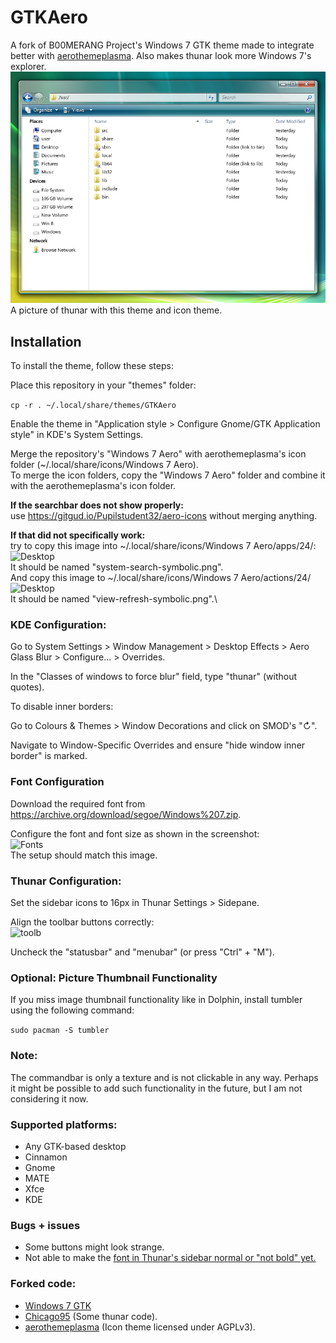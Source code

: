 # GTKAero
A fork of B00MERANG Project's Windows 7 GTK theme made to integrate better with [aerothemeplasma](https://gitgud.io/wackyideas/aerothemeplasma/). Also makes thunar look more Windows 7's explorer.\
<img src="screenshots/save.png" alt="Desktop"/>\
A picture of thunar with this theme and icon theme.

## Installation
To install the theme, follow these steps:

Place this repository in your "themes" folder:

```cp -r . ~/.local/share/themes/GTKAero```

Enable the theme in "Application style > Configure Gnome/GTK Application style" in KDE's System Settings.

Merge the repository's "Windows 7 Aero" with aerothemeplasma's icon folder (~/.local/share/icons/Windows 7 Aero).\
To merge the icon folders, copy the "Windows 7 Aero" folder and combine it with the aerothemeplasma's icon folder.

**If the searchbar does not show properly:**\
use https://gitgud.io/Pupilstudent32/aero-icons without merging anything.

**If that did not specifically work:**\
try to copy this image into ~/.local/share/icons/Windows 7 Aero/apps/24/:\
<img src="https://gitgud.io/-/project/15338/uploads/442aea9eb9c79c02b92de6c265570fdb/system-search-symbolic.png" alt="Desktop"/>\
It should be named "system-search-symbolic.png".\
And copy this image to ~/.local/share/icons/Windows 7 Aero/actions/24/\
<img src="https://gitgud.io/-/project/15338/uploads/1a3c709c13166d633531f56edd4c337a/view-refresh-symbolic.png" alt="Desktop"/>\
It should be named "view-refresh-symbolic.png".\

### KDE Configuration:

Go to System Settings > Window Management > Desktop Effects > Aero Glass Blur > Configure... > Overrides.

In the "Classes of windows to force blur" field, type "thunar" (without quotes).

To disable inner borders:

Go to Colours & Themes > Window Decorations and click on SMOD's "↻".

Navigate to Window-Specific Overrides and ensure "hide window inner border" is marked.

### Font Configuration

Download the required font from https://archive.org/download/segoe/Windows%207.zip.

Configure the font and font size as shown in the screenshot:\
<img src="screenshots/fonts.png" alt="Fonts"/>\
The setup should match this image.

### Thunar Configuration:

Set the sidebar icons to 16px in Thunar Settings > Sidepane.

Align the toolbar buttons correctly:\
<img src="screenshots/toolbarconfig.png" alt="toolb"/>

Uncheck the "statusbar" and "menubar" (or press "Ctrl" + "M").

### Optional: Picture Thumbnail Functionality

If you miss image thumbnail functionality like in Dolphin, install tumbler using the following command:

```sudo pacman -S tumbler```

### Note:
The commandbar is only a texture and is not clickable in any way. 
Perhaps it might be possible to add such functionality in the future, but I am not considering it now.

### Supported platforms:
- Any GTK-based desktop
- Cinnamon
- Gnome
- MATE
- Xfce
- KDE

### Bugs + issues
- Some buttons might look strange.
- Not able to make the [font in Thunar's sidebar normal or "not bold" yet.](https://forum.xfce.org/viewtopic.php?id=18246)

### Forked code:
- [Windows 7 GTK](https://github.com/B00merang-Project/Windows-7)
- [Chicago95](https://github.com/grassmunk/chicago95) (Some thunar code).
- [aerothemeplasma](https://gitgud.io/wackyideas/aerothemeplasma/) (Icon theme licensed under AGPLv3).
